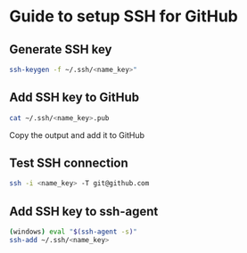 # Guide to setup SSH for GitHub

## Generate SSH key

```bash
ssh-keygen -f ~/.ssh/<name_key>"
```

## Add SSH key to GitHub

```bash
cat ~/.ssh/<name_key>.pub
```

Copy the output and add it to GitHub

## Test SSH connection

```bash
ssh -i <name_key> -T git@github.com
```

## Add SSH key to ssh-agent

```bash
(windows) eval "$(ssh-agent -s)"
ssh-add ~/.ssh/<name_key>
```